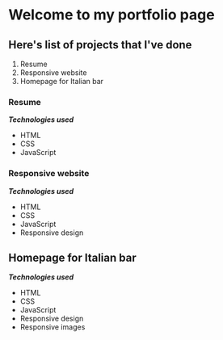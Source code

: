 # Welcome to my portfolio page
## Here's list of projects that I've done

1. Resume
2. Responsive website
3. Homepage for Italian bar

### Resume
_**Technologies used**_
- HTML
- CSS
- JavaScript

### Responsive website
_**Technologies used**_
- HTML
- CSS
- JavaScript
- Responsive design

## Homepage for Italian bar
_**Technologies used**_
- HTML
- CSS
- JavaScript
- Responsive design
- Responsive images

